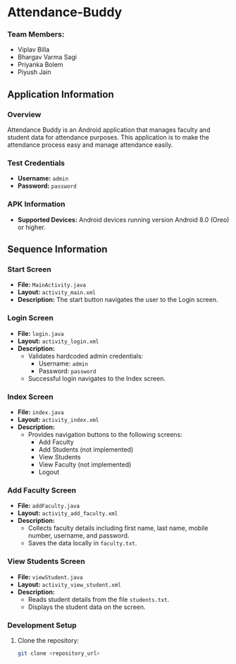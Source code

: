 # Attendance-Buddy

### Team Members:
* Viplav Billa
* Bhargav Varma Sagi
* Priyanka Bolem
* Piyush Jain

## Application Information
### Overview
Attendance Buddy is an Android application that manages faculty and student data for attendance purposes. This application is to make the attendance process easy and manage attendance easily.

### Test Credentials
- **Username:** `admin`
- **Password:** `password`

### APK Information
- **Supported Devices:** Android devices running version Android 8.0 (Oreo) or higher.

## Sequence Information

### Start Screen
- **File:** `MainActivity.java`
- **Layout:** `activity_main.xml`
- **Description:** The start button navigates the user to the Login screen.

### Login Screen
- **File:** `login.java`
- **Layout:** `activity_login.xml`
- **Description:** 
  - Validates hardcoded admin credentials:
    - Username: `admin`
    - Password: `password`
  - Successful login navigates to the Index screen.

### Index Screen
- **File:** `index.java`
- **Layout:** `activity_index.xml`
- **Description:** 
  - Provides navigation buttons to the following screens:
    - Add Faculty
    - Add Students (not implemented)
    - View Students
    - View Faculty (not implemented)
    - Logout

### Add Faculty Screen
- **File:** `addFaculty.java`
- **Layout:** `activity_add_faculty.xml`
- **Description:** 
  - Collects faculty details including first name, last name, mobile number, username, and password.
  - Saves the data locally in `faculty.txt`.

### View Students Screen
- **File:** `viewStudent.java`
- **Layout:** `activity_view_student.xml`
- **Description:** 
  - Reads student details from the file `students.txt`.
  - Displays the student data on the screen.


### Development Setup
1. Clone the repository:
   ```bash
   git clone <repository_url>
